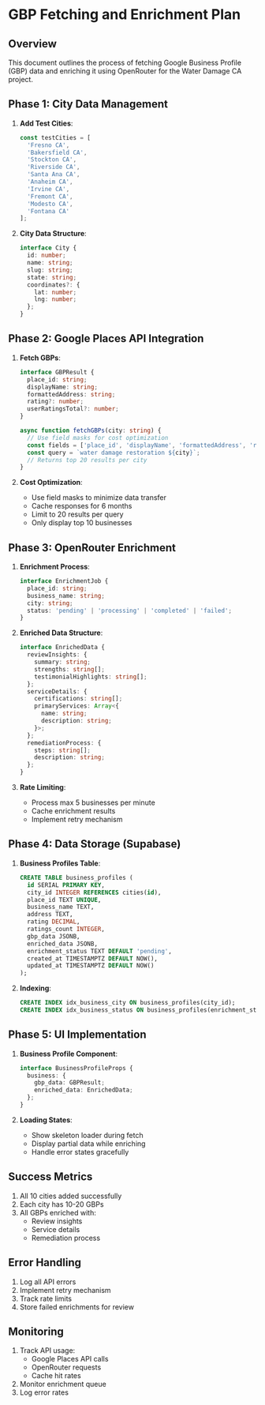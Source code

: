 # GBP Fetching and Enrichment Plan

## Overview

This document outlines the process of fetching Google Business Profile (GBP) data and enriching it using OpenRouter for the Water Damage CA project.

## Phase 1: City Data Management

1. **Add Test Cities**:

   ```typescript
   const testCities = [
     'Fresno CA',
     'Bakersfield CA',
     'Stockton CA',
     'Riverside CA',
     'Santa Ana CA',
     'Anaheim CA',
     'Irvine CA',
     'Fremont CA',
     'Modesto CA',
     'Fontana CA'
   ];
   ```

2. **City Data Structure**:

   ```typescript
   interface City {
     id: number;
     name: string;
     slug: string;
     state: string;
     coordinates?: {
       lat: number;
       lng: number;
     };
   }
   ```

## Phase 2: Google Places API Integration

1. **Fetch GBPs**:

   ```typescript
   interface GBPResult {
     place_id: string;
     displayName: string;
     formattedAddress: string;
     rating?: number;
     userRatingsTotal?: number;
   }

   async function fetchGBPs(city: string) {
     // Use field masks for cost optimization
     const fields = ['place_id', 'displayName', 'formattedAddress', 'rating'];
     const query = `water damage restoration ${city}`;
     // Returns top 20 results per city
   }
   ```

2. **Cost Optimization**:

   - Use field masks to minimize data transfer
   - Cache responses for 6 months
   - Limit to 20 results per query
   - Only display top 10 businesses

## Phase 3: OpenRouter Enrichment

1. **Enrichment Process**:

   ```typescript
   interface EnrichmentJob {
     place_id: string;
     business_name: string;
     city: string;
     status: 'pending' | 'processing' | 'completed' | 'failed';
   }
   ```

2. **Enriched Data Structure**:

   ```typescript
   interface EnrichedData {
     reviewInsights: {
       summary: string;
       strengths: string[];
       testimonialHighlights: string[];
     };
     serviceDetails: {
       certifications: string[];
       primaryServices: Array<{
         name: string;
         description: string;
       }>;
     };
     remediationProcess: {
       steps: string[];
       description: string;
     };
   }
   ```

3. **Rate Limiting**:

   - Process max 5 businesses per minute
   - Cache enrichment results
   - Implement retry mechanism

## Phase 4: Data Storage (Supabase)

1. **Business Profiles Table**:

   ```sql
   CREATE TABLE business_profiles (
     id SERIAL PRIMARY KEY,
     city_id INTEGER REFERENCES cities(id),
     place_id TEXT UNIQUE,
     business_name TEXT,
     address TEXT,
     rating DECIMAL,
     ratings_count INTEGER,
     gbp_data JSONB,
     enriched_data JSONB,
     enrichment_status TEXT DEFAULT 'pending',
     created_at TIMESTAMPTZ DEFAULT NOW(),
     updated_at TIMESTAMPTZ DEFAULT NOW()
   );
   ```

2. **Indexing**:

   ```sql
   CREATE INDEX idx_business_city ON business_profiles(city_id);
   CREATE INDEX idx_business_status ON business_profiles(enrichment_status);
   ```

## Phase 5: UI Implementation

1. **Business Profile Component**:

   ```typescript
   interface BusinessProfileProps {
     business: {
       gbp_data: GBPResult;
       enriched_data: EnrichedData;
     };
   }
   ```

2. **Loading States**:

   - Show skeleton loader during fetch
   - Display partial data while enriching
   - Handle error states gracefully

## Success Metrics

1. All 10 cities added successfully
2. Each city has 10-20 GBPs
3. All GBPs enriched with:
   - Review insights
   - Service details
   - Remediation process

## Error Handling

1. Log all API errors
2. Implement retry mechanism
3. Track rate limits
4. Store failed enrichments for review

## Monitoring

1. Track API usage:
   - Google Places API calls
   - OpenRouter requests
   - Cache hit rates
2. Monitor enrichment queue
3. Log error rates
